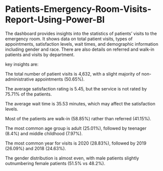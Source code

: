 # Patients-Emergency-Room-Visits-Report-Using-Power-BI

The dashboard provides insights into the statistics of patients’ visits to the emergency room. It shows data on total patient visits, types of appointments, satisfaction levels, wait times, and demographic information including gender and race. There are also details on referred and walk-in patients and visits by department.

key insights are:

The total number of patient visits is 4,632, with a slight majority of non-administrative appointments (50.65%).

The average satisfaction rating is 5.45, but the service is not rated by 75.71% of the patients.

The average wait time is 35.53 minutes, which may affect the satisfaction levels.

Most of the patients are walk-in (58.85%) rather than referred (41.15%).

The most common age group is adult (25.01%), followed by teenager (8.4%) and middle childhood (7.97%).

The most common year for visits is 2020 (28.83%), followed by 2019 (26.09%) and 2018 (24.63%).

The gender distribution is almost even, with male patients slightly outnumbering female patients (51.5% vs 48.2%).
